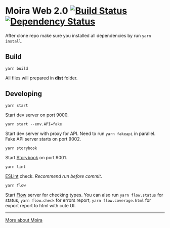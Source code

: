 # Moira Web 2.0 [![Build Status](https://travis-ci.org/moira-alert/web2.0.svg?branch=master)](https://travis-ci.org/moira-alert/web2.0) [![Dependency Status](https://david-dm.org/moira-alert/web2.0.svg)](https://david-dm.org/moira-alert/web2.0)

After clone repo make sure you installed all dependencies by run `yarn install`.

## Build

`yarn build`

All files will prepared in **dist** folder.

## Developing

`yarn start`

Start dev server on port 9000.

`yarn start --env.API=fake`

Start dev server with proxy for API. Need to run `yarn fakeapi` in parallel. Fake API server starts on port 9002.

`yarn storybook`

Start [Storybook](https://storybook.js.org) on port 9001.

`yarn lint`

[ESLint](https://eslint.org) check. _Recommend run before commit_.

`yarn flow`

Start [Flow](https://flow.org) server for checking types. You can also run `yarn flow.status` for status, `yarn flow.check` for errors report, `yarn flow.coverage.html` for export report to html with cute UI.

---

[More about Moira](https://github.com/moira-alert/moira/blob/master/README.md)
